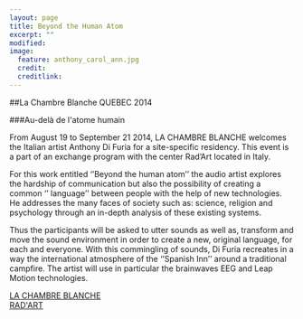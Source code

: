 ```yaml
---
layout: page
title: Beyond the Human Atom
excerpt: ""
modified: 
image:
  feature: anthony_carol_ann.jpg
  credit: 
  creditlink: 
---
```


##La Chambre Blanche QUEBEC 2014

###Au-delà de l'atome humain

From August 19 to September 21 2014, LA CHAMBRE BLANCHE welcomes the Italian artist Anthony Di Furia for a 
site-specific residency. This event is a part of an exchange program with the center Rad’Art located in Italy.

For this work entitled ‘’Beyond the human atom’’ the audio artist explores the hardship of communication but 
also the possibility of creating a common ‘’ language’’ between people with the help of new technologies. He 
addresses the many faces of society such as: science, religion and psychology through an in-depth analysis of 
these existing systems.

Thus the participants will be asked to utter sounds as well as, transform and move the sound environment in 
order to create a new, original language, for each and everyone. With this commingling of sounds, Di Furia 
recreates in a way the international atmosphere of the ‘’Spanish Inn’’ around a traditional campfire. The artist 
will use in particular the brainwaves EEG and Leap Motion technologies.



<div markdown="0"><a href="http://www.chambreblanche.qc.ca/fr/" class="btn">LA CHAMBRE BLANCHE</a></div>

<div markdown="0"><a href="http://www.rad-art.org/rad_art/radart1.htm" class="btn">RAD'ART</a></div>




